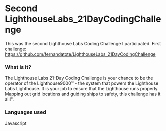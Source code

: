 # Second LighthouseLabs_21DayCodingChallenge

This was the second Lighthouse Labs Coding Challenge I participated.
First challenge: https://github.com/fernandatote/LighthouseLabs_21DayCodingChallenge

### What is it?
The Lighthouse Labs 21-Day Coding Challenge is your chance to be the operator of the Lighthouse9000™ - the system that powers the Lighthouse Labs Lighthouse. It is your job to ensure that the Lighthouse runs properly. Mapping out grid locations and guiding ships to safety, this challenge has it all!".

### Languages used
Javascript
